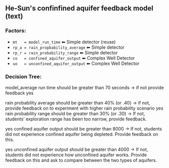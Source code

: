
## He-Sun's confinfined aquifer feedback model (text)


### Factors:

- `mt   = model_run_time` ⬅ Simple detector (reuse)
- `rp_a = rain_propbability_average` ⬅ Simple detector
- `rp_r = rain_probability_range`  ⬅ Simple detector
- `co   = confined_aquifer_output` ⬅ Complex Well Detector
- `uo   = unconfined_aquifer_output` ⬅ Complex Well Detector



### Decision Tree:
model_average run time should be greater than 70 seconds → if not provide feedback
yes

rain probability average should be greater than 40% (or .40) → if not, provide feedback on to experiment with higher rain probability scenario
yes
rain probability range should be greater than 30% (or .30) → If not, students’ exploration range has been too narrow, provide feedback.

yes
confined aquifer output should be greater than 8000 → If not, students did not experience confined aquifer being depleted. Provide feedback on this.

yes
unconfined aquifer output should be greater than 4000 → If not, students did not experience how unconfined aquifer works. Provide feedback on this and ask to compare between the two types of aquifers.


  